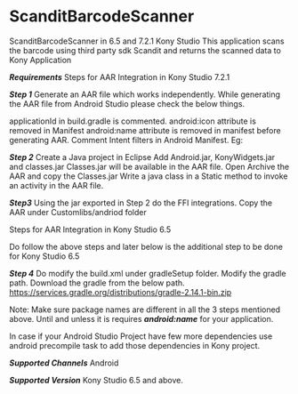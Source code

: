 # ScanditBarcodeScanner
ScanditBarcodeScanner in 6.5 and 7.2.1 Kony Studio
This application scans the barcode using third party sdk Scandit and returns the scanned data to Kony Application

***Requirements***
Steps for AAR Integration in Kony Studio 7.2.1

***Step 1***
Generate an AAR file which works independently.
While generating the AAR file from Android Studio please check the below things.

applicationId in build.gradle is commented.
android:icon attribute is removed in Manifest
android:name attribute is removed in manifest before generating AAR.
Comment Intent filters in Android Manifest.
Eg: <intent-filter>
	<action android:name="android.intent.action.MAIN" />
	<category android:name="android.intent.category.LAUNCHER" />
	</intent-filter>

***Step 2***
Create a Java project in Eclipse
Add Android.jar, KonyWidgets.jar and classes.jar
Classes.jar will be available in the AAR file. Open Archive the AAR and copy the Classes.jar
Write a java class in a Static method to invoke an activity in the AAR file.

***Step3***
Using the jar exported in Step 2 do the FFI integrations.
Copy the AAR under Customlibs/andriod folder

Steps for AAR Integration in Kony Studio 6.5

Do follow the above steps and later below is the additional step to be done for Kony Studio 6.5

***Step 4***
Do modify the build.xml under gradleSetup folder. Modify the gradle path.
Download the gradle from the below path.
https://services.gradle.org/distributions/gradle-2.14.1-bin.zip

Note: Make sure package names are different in all the 3 steps mentioned above. Until and unless it is requires ***android:name*** for your application.

In case if your Android Studio Project have few more dependencies use android precompile task to add those dependencies in Kony project.

***Supported Channels***
Android

***Supported Version***
Kony Studio 6.5 and above.
